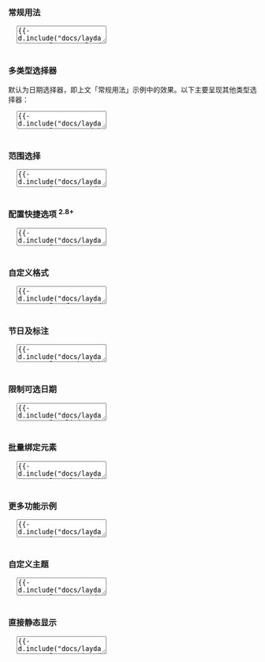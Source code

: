 <h3 lay-toc="{level: 2, id: 'examples'}" class="layui-hide">常规用法</h3>

<pre class="layui-code" lay-options="{preview: true, codeStyle: 'height: 535px;', text: {preview: '常规用法'}, layout: ['preview', 'code'], tools: ['full']}">
  <textarea>
{{- d.include("docs/laydate/examples/normal.md") }}
  </textarea>
</pre>

<h3 id="demo-type" lay-toc="{level: 2, hot: true}">多类型选择器</h3>

默认为日期选择器，即上文「常规用法」示例中的效果。以下主要呈现其他类型选择器：

<pre class="layui-code" lay-options="{preview: true, codeStyle: 'height: 535px;', layout: ['preview', 'code'], tools: ['full']}">
  <textarea>
{{- d.include("docs/laydate/examples/type.md") }}
  </textarea>
</pre>

<h3 id="demo-range" lay-toc="{level: 2, hot: true}">范围选择</h3>

<pre class="layui-code" lay-options="{preview: true, codeStyle: 'height: 535px;', layout: ['preview', 'code'], tools: ['full']}">
  <textarea>
{{- d.include("docs/laydate/examples/range.md") }}
  </textarea>
</pre>

<h3 id="demo-shortcut" lay-toc="{level: 2, hot: true}">配置快捷选项 <sup>2.8+</sup></h3>

<pre class="layui-code" lay-options="{preview: true, codeStyle: 'height: 535px;', layout: ['preview', 'code'], tools: ['full']}">
  <textarea>
{{- d.include("docs/laydate/examples/shortcut.md") }}
  </textarea>
</pre>


<h3 id="demo-format" lay-toc="{level: 2}">自定义格式</h3>

<pre class="layui-code" lay-options="{preview: true, codeStyle: 'height: 535px;', layout: ['preview', 'code'], tools: ['full']}">
  <textarea>
{{- d.include("docs/laydate/examples/format.md") }}
  </textarea>
</pre>


<h3 id="demo-mark" lay-toc="{level: 2}">节日及标注</h3>

<pre class="layui-code" lay-options="{preview: true, codeStyle: 'height: 535px;', layout: ['preview', 'code'], tools: ['full']}">
  <textarea>
{{- d.include("docs/laydate/examples/mark.md") }}
  </textarea>
</pre>


<h3 id="demo-limit" lay-toc="{level: 2, hot: true}">限制可选日期</h3>

<pre class="layui-code" lay-options="{preview: true, codeStyle: 'height: 535px;', layout: ['preview', 'code'], tools: ['full']}">
  <textarea>
{{- d.include("docs/laydate/examples/limit.md") }}
  </textarea>
</pre>


<h3 id="demo-elem" lay-toc="{level: 2}">批量绑定元素</h3>

<pre class="layui-code" lay-options="{preview: true, layout: ['preview', 'code'], tools: ['full']}">
  <textarea>
{{- d.include("docs/laydate/examples/elem.md") }}
  </textarea>
</pre>


<h3 id="demo-more" lay-toc="{level: 2, hot: true}">更多功能示例</h3>

<pre class="layui-code" lay-options="{preview: true, codeStyle: 'height: 535px;', layout: ['preview', 'code'], tools: ['full'], done: function(obj){
  obj.render();
}}">
  <textarea>
{{- d.include("docs/laydate/examples/more.md") }}
  </textarea>
</pre>


<h3 id="demo-theme" lay-toc="{level: 2, hot: true}">自定义主题</h3>

<pre class="layui-code" lay-options="{preview: true, codeStyle: 'height: 535px;', layout: ['preview', 'code'], tools: ['full']}">
  <textarea>
{{- d.include("docs/laydate/examples/theme.md") }}
  </textarea>
</pre>

<h3 id="demo-static" lay-toc="{level: 2}">直接静态显示</h3>

<pre class="layui-code" lay-options="{preview: true, codeStyle: 'height: 535px;', layout: ['preview', 'code'], tools: ['full']}">
  <textarea>
{{- d.include("docs/laydate/examples/static.md") }}
  </textarea>
</pre>